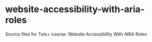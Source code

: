# website-accessibility-with-aria-roles
Source files for Tuts+ course: Website Accessibility With ARIA Roles
